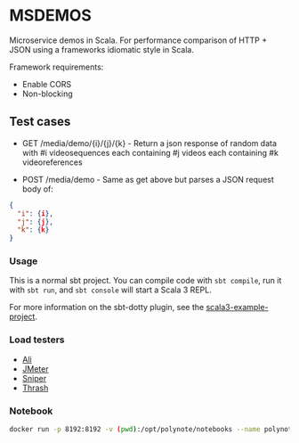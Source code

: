 # MSDEMOS

Microservice demos in Scala. For performance comparison of HTTP + JSON using a frameworks idiomatic style in Scala.

Framework requirements:

- Enable CORS
- Non-blocking


## Test cases

- GET /media/demo/{i}/{j}/{k} - Return a json response of random data with #i videosequences each containing #j videos each containing #k videoreferences

- POST /media/demo - Same as get above but parses a JSON request body of:

```json
{
  "i": {i},
  "j": {j},
  "k": {k}
}

```

### Usage

This is a normal sbt project. You can compile code with `sbt compile`, run it with `sbt run`, and `sbt console` will start a Scala 3 REPL.

For more information on the sbt-dotty plugin, see the
[scala3-example-project](https://github.com/scala/scala3-example-project/blob/main/README.md).

### Load testers

- [Ali](https://github.com/nakabonne/ali)
- [JMeter](https://jmeter.apache.org/)
- [Sniper](https://github.com/btfak/sniper)
- [Thrash](https://github.com/TylerBrock/thrash)

### Notebook

```bash
docker run -p 8192:8192 -v (pwd):/opt/polynote/notebooks --name polynote mbari/polynote
```
